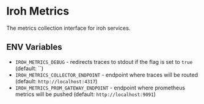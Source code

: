 # Iroh Metrics

The metrics collection interface for iroh services.

## ENV Variables

- `IROH_METRICS_DEBUG` - redirects traces to stdout if the flag is set to `true` (default: ``)
- `IROH_METRICS_COLLECTOR_ENDPOINT` - endpoint where traces will be routed (default: `http://localhost:4317`)
- `IROH_METRICS_PROM_GATEWAY_ENDPOINT` - endpoint where prometheus metrics will be pushed (default: `http://localhost:9091`)
